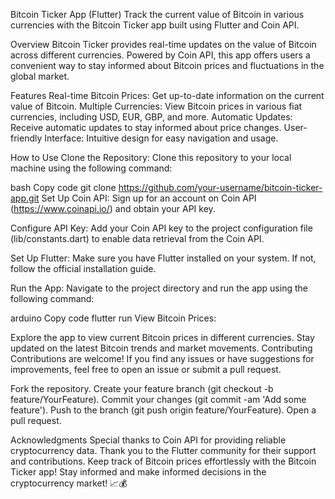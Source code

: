 
Bitcoin Ticker App (Flutter)
Track the current value of Bitcoin in various currencies with the Bitcoin Ticker app built using Flutter and Coin API.

Overview
Bitcoin Ticker provides real-time updates on the value of Bitcoin across different currencies. Powered by Coin API, this app offers users a convenient way to stay informed about Bitcoin prices and fluctuations in the global market.

Features
Real-time Bitcoin Prices: Get up-to-date information on the current value of Bitcoin.
Multiple Currencies: View Bitcoin prices in various fiat currencies, including USD, EUR, GBP, and more.
Automatic Updates: Receive automatic updates to stay informed about price changes.
User-friendly Interface: Intuitive design for easy navigation and usage.

How to Use
Clone the Repository: Clone this repository to your local machine using the following command:

bash
Copy code
git clone https://github.com/your-username/bitcoin-ticker-app.git
Set Up Coin API: Sign up for an account on Coin API (https://www.coinapi.io/) and obtain your API key.

Configure API Key: Add your Coin API key to the project configuration file (lib/constants.dart) to enable data retrieval from the Coin API.

Set Up Flutter: Make sure you have Flutter installed on your system. If not, follow the official installation guide.

Run the App: Navigate to the project directory and run the app using the following command:

arduino
Copy code
flutter run
View Bitcoin Prices:

Explore the app to view current Bitcoin prices in different currencies.
Stay updated on the latest Bitcoin trends and market movements.
Contributing
Contributions are welcome! If you find any issues or have suggestions for improvements, feel free to open an issue or submit a pull request.

Fork the repository.
Create your feature branch (git checkout -b feature/YourFeature).
Commit your changes (git commit -am 'Add some feature').
Push to the branch (git push origin feature/YourFeature).
Open a pull request.


Acknowledgments
Special thanks to Coin API for providing reliable cryptocurrency data.
Thank you to the Flutter community for their support and contributions.
Keep track of Bitcoin prices effortlessly with the Bitcoin Ticker app! Stay informed and make informed decisions in the cryptocurrency market! 📈💰




